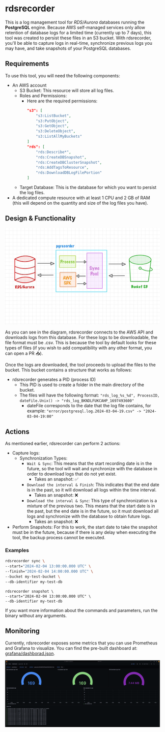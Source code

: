 # rdsrecorder
This is a log management tool for *RDS/Aurora* databases running the **PostgreSQL** engine. Because AWS self-managed services only allow retention of database logs for a limited time (currently up to 7 days), this tool was created to persist these files in an S3 bucket. With rdsrecorder, you'll be able to capture logs in real-time, synchronize previous logs you may have, and take snapshots of your PostgreSQL databases.

## Requirements
To use this tool, you will need the following components:
- An AWS account
    - S3 Bucket: This resource will store all log files.
    - Roles and Permissions:
        - Here are the required permissions:
            ``` json
            "s3": [
                "s3:ListBucket",
                "s3:PutObject",
                "s3:GetObject",
                "s3:DeleteObject",
                "s3:ListAllMyBuckets"
            ]
            "rds": [
                "rds:Describe*",
                "rds:CreateDBSnapshot",
                "rds:CreateDBClusterSnapshot",
                "rds:AddTagsToResource",
                "rds:DownloadDBLogFilePortion"
            ]
            ```
    - Target Database: This is the database for which you want to persist the log files.
- A dedicated compute resource with at least 1 CPU and 2 GB of RAM (this will depend on the quantity and size of the log files you have).

## Design & Functionality
![Diagram](grafana/diagram.png)

As you can see in the diagram, rdsrecorder connects to the AWS API and downloads logs from this database. For these logs to be downloadable, the file format must be .csv. This is because the tool by default looks for these types of files (if you wish to add compatibility with any other format, you can open a PR 📥).

Once the logs are downloaded, the tool proceeds to upload the files to the bucket. This bucket contains a structure that works as follows:
- rdsrecorder generates a PID (process ID)
    - This PID is used to create a folder in the main directory of the bucket.
    - The files will have the following format: `"rds_log_%s_%d", ProcessID, dateFile.Unix() -> "rds_log_BKNDLFUKCAHP_1697493600"`
        - dateFile corresponds to the date that the log file contains, for example: `"error/postgresql.log.2024-03-04-19.csv" -> "2024-03-04-19:00"`

## Actions
As mentioned earlier, rdsrecorder can perform 2 actions:
- Capture logs:
    - Synchronization Types:
        - `Wait & Sync`: This means that the start recording date is in the future, so the tool will wait and synchronize with the database in order to download logs that do not yet exist.
            - Takes an snapshot: ✅
        - `Download the interval & Finish`: This indicates that the end date is in the past, so it will download all logs within the time interval.
            - Takes an snapshot: ❌
        - `Download the interval & Sync`: This type of synchronization is a mixture of the previous two. This means that the start date is in the past, but the end date is in the future, so it must download all logs and synchronize with the database to obtain future logs.
            - Takes an snapshot: ❌
- Perform Snapshots: For this to work, the start date to take the snapshot must be in the future, because if there is any delay when executing the tool, the backup process cannot be executed.
### Examples
``` bash
rdsrecorder sync \
--start="2024-02-04 13:00:00.000 UTC" \
--finish="2024-02-04 14:00:00.000 UTC" \
--bucket my-test-bucket \
--db-identifier my-test-db
```
```
rdsrecorder snapshot \
--start="2024-02-04 13:00:00.000 UTC" \
--db-identifier my-test-db
```
If you want more information about the commands and parameters, run the binary without any arguments.

## Monitoring
Currently, rdsrecorder exposes some metrics that you can use Prometheus and Grafana to visualize. You can find the pre-built dashboard at: [grafana/dashborad.json](grafana/dashborad.json).

![Diagram](grafana/dashboard-example.png)

